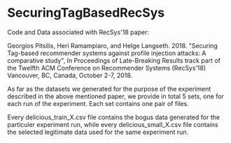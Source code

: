 # SecuringTagBasedRecSys
Code and Data associated with RecSys'18 paper:

Georgios Pitsilis, Heri Ramampiaro, and Helge Langseth. 2018. "Securing Tag-based recommender systems against profile injection attacks: A comparative study", In Proceedings of Late-Breaking Results track part of the Twelfth ACM Conference on Recommender Systems (RecSys’18) Vancouver, BC, Canada, October 2-7, 2018.

As far as the datasets we generated for the purpose of the experiment described in the above mentioned paper, we provide in total 5 sets, one for each run of the experiment. Each set contains one pair of files.

Every delicious_train_X.csv file contains the bogus data generated for the particuler experiment run, while every delicious_small_X.csv file contains the selected legitimate data used for the same experiment run.
